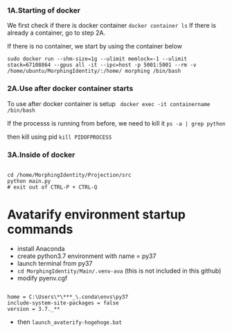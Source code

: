 ### 1A.Starting of docker

We first check if there is docker container
`docker container ls`
If there is already a container, go to step 2A.

If there is no container, we start by using the container below

```
sudo docker run --shm-size=1g --ulimit memlock=-1 --ulimit stack=67108864 --gpus all -it --ipc=host -p 5001:5001 --rm -v /home/ubuntu/MorphingIdentity/:/home/ morphing /bin/bash

```

### 2A.Use after docker container starts

To use after docker container is setup
` docker exec -it containername /bin/bash`

If the processs is running from before, we need to kill it
`ps -a | grep python`

then kill using pid
`kill PIDOFPROCESS`

### 3A.Inside of docker

```

cd /home/MorphingIdentity/Projection/src
python main.py
# exit out of CTRL-P + CTRL-Q

```

# Avatarify environment startup commands

- install Anaconda
- create python3.7 environment with name = py37
- launch terminal from py37
- `cd MorphingIdentity/Main/.venv-ava` (this is not included in this github)
- modify pyenv.cgf

```

home = C:\Users\*\***_\.conda\envs\py37
include-system-site-packages = false
version = 3.7._**

```

- then `launch_avaterify-hogehoge.bat`

```

```
